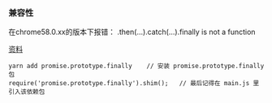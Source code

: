 ### 兼容性

在chrome58.0.xx的版本下报错： .then(...).catch(...).finally is not a function

[资料](https://blog.csdn.net/simon9124/article/details/80940338)

    yarn add promise.prototype.finally    // 安装 promise.prototype.finally 包
    require('promise.prototype.finally').shim();   // 最后记得在 main.js 里引入该依赖包
